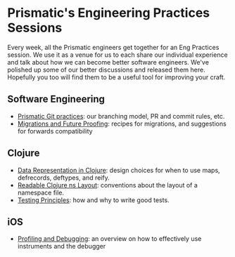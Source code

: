 Prismatic's Engineering Practices Sessions
=============
Every week, all the Prismatic engineers get together for an Eng Practices session.
We use it as a venue for us to each share our individual experience
and talk about how we can become better software engineers.
We've polished up some of our better discussions and released them here.
Hopefully you too will find them to be a useful tool for improving your craft.

## Software Engineering 
- [Prismatic Git practices](git/20140403-git.md): our branching model, PR and commit rules, etc.
- [Migrations and Future Proofing](swe/Migrations_and_future_proofing.md): recipes for migrations, and suggestions for forwards compatibility 

## Clojure
- [Data Representation in Clojure](clojure/20130926-data-representation.md): design choices for when to use maps, defrecords, deftypes, and reify.
- [Readable Clojure ns Layout](clojure/20130927-ns-organization.md): conventions about the layout of a namespace file.
- [Testing Principles](clojure/20130821-testing-principles.md): how and why to write good tests.

## iOS
- [Profiling and Debugging](ios/20131009-profiling-using-instruments.md): an overview on how to effectively use instruments and the debugger
